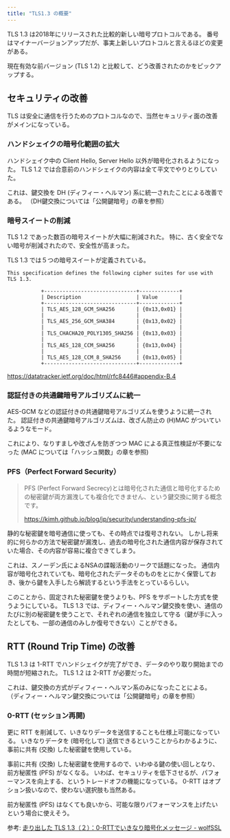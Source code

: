 ```yaml
---
title: "TLS1.3 の概要"
---
```


TLS 1.3 は2018年にリリースされた比較的新しい暗号プロトコルである。
番号はマイナーバージョンアップだが、事実上新しいプロトコルと言えるほどの変更がある。

現在有効な前バージョン (TLS 1.2) と比較して、どう改善されたのかをピックアップする。



## セキュリティの改善

TLS は安全に通信を行うためのプロトコルなので、当然セキュリティ面の改善がメインになっている。

### ハンドシェイクの暗号化範囲の拡大

ハンドシェイク中の Client Hello, Server Hello 以外が暗号化されるようになった。
TLS 1.2 では合意前のハンドシェイクの内容は全て平文でやりとりしていた。

これは、鍵交換を DH (ディフィー・ヘルマン) 系に統一されたことによる改善である。
（DH鍵交換については「公開鍵暗号」の章を参照）

### 暗号スイートの削減

TLS 1.2 であった数百の暗号スイートが大幅に削減された。
特に、古く安全でない暗号が削減されたので、安全性が高まった。

TLS 1.3 では５つの暗号スイートが定義されている。

```
This specification defines the following cipher suites for use with TLS 1.3.

           +------------------------------+-------------+
           | Description                  | Value       |
           +------------------------------+-------------+
           | TLS_AES_128_GCM_SHA256       | {0x13,0x01} |
           |                              |             |
           | TLS_AES_256_GCM_SHA384       | {0x13,0x02} |
           |                              |             |
           | TLS_CHACHA20_POLY1305_SHA256 | {0x13,0x03} |
           |                              |             |
           | TLS_AES_128_CCM_SHA256       | {0x13,0x04} |
           |                              |             |
           | TLS_AES_128_CCM_8_SHA256     | {0x13,0x05} |
           +------------------------------+-------------+
```

https://datatracker.ietf.org/doc/html/rfc8446#appendix-B.4

### 認証付きの共通鍵暗号アルゴリズムに統一

AES-GCM などの認証付きの共通鍵暗号アルゴリズムを使うように統一された。
認証付きの共通鍵暗号アルゴリズムは、改ざん防止の (H)MAC がついているようなモード。

これにより、なりすましや改ざんを防ぎつつ MAC による真正性検証が不要になった
(MAC については「ハッシュ関数」の章を参照)

### PFS（Perfect Forward Security）

> PFS (Perfect Forward Secrecy)とは暗号化された通信と暗号化するための秘密鍵が両方漏洩しても複合化できません、という鍵交換に関する概念です。
> 
> https://kimh.github.io/blog/jp/security/understanding-pfs-jp/

静的な秘密鍵を暗号通信に使っても、その時点では復号されない。
しかし将来的に何らかの方法で秘密鍵が漏洩し、過去の暗号化された通信内容が保存されていた場合、その内容が容易に複合できてしまう。

これは、スノーデン氏によるNSAの諜報活動のリークで話題になった。
通信内容が暗号化されていても、暗号化されたデータそのものをとにかく保管しておき、後から鍵を入手したら解読するという手法をとっているらしい。

このことから、固定された秘密鍵を使うよりも、PFS をサポートした方式を使うようにしている。
TLS 1.3 では、ディフィー・ヘルマン鍵交換を使い、通信のたびに別の秘密鍵を使うことで、それぞれの通信を独立して守る（鍵が手に入ったとしても、一部の通信のみしか復号できない）ことができる。



## RTT (Round Trip Time) の改善

TLS 1.3 は 1-RTT でハンドシェイクが完了ができ、データのやり取り開始までの時間が短縮された。
TLS 1.2 は 2-RTT が必要だった。

これは、鍵交換の方式がディフィー・ヘルマン系のみになったことによる。
（ディフィー・ヘルマン鍵交換については「公開鍵暗号」の章を参照）

### 0-RTT (セッション再開)

更に RTT を削減して、いきなりデータを送信することも仕様上可能になっている。
いきなりデータを (暗号化して) 送信できるということからわかるように、事前に共有 (交換) した秘密鍵を使用している。

事前に共有 (交換) した秘密鍵を使用するので、いわゆる鍵の使い回しとなり、前方秘匿性 (PFS) がなくなる。
いわば、セキュリティを低下させるが、パフォーマンスを向上する、というトレードオフの機能になっている。
0-RTT はオプション扱いなので、使わない選択肢も当然ある。

前方秘匿性 (PFS) はなくても良いから、可能な限りパフォーマンスを上げたいという場合に使えそう。

参考: [走り出した TLS 1.3（２）：0-RTTでいきなり暗号化メッセージ - wolfSSL](https://www.wolfssl.jp/wolfblog/2018/10/22/0-rtt/)
